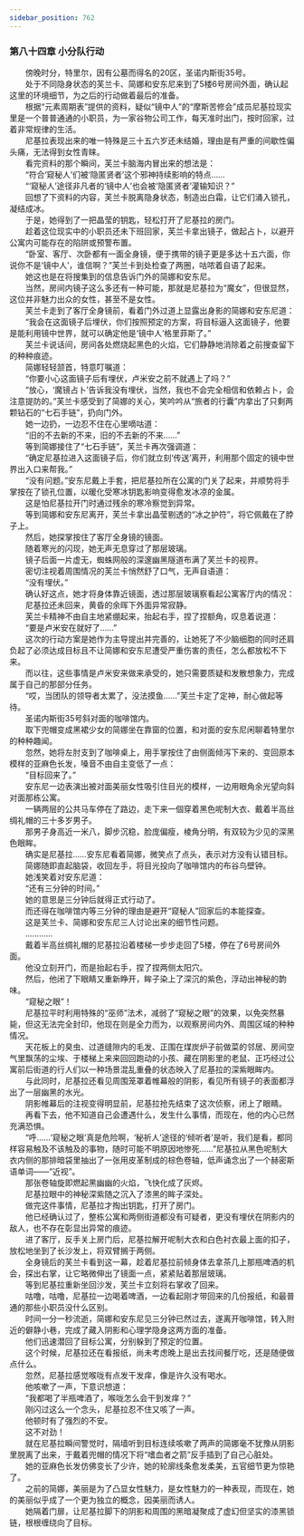 ```yaml
---
sidebar_position: 762
---
```

### 第八十四章 小分队行动  


　　傍晚时分，特里尔，因有公墓而得名的20区，圣诺内斯街35号。  
　　处于不同隐身状态的芙兰卡、简娜和安东尼来到了5楼6号房间外面，确认起这里的环境细节，为之后的行动做着最后的准备。  
　　根据“元素周期表”提供的资料，疑似“镜中人”的“摩斯苦修会”成员尼基拉现实里是一个普普通通的小职员，为一家谷物公司工作，每天准时出门，按时回家，过着非常规律的生活。  
　　尼基拉表现出来的唯一特殊是三十五六岁还未结婚，理由是有严重的间歇性偏头痛，无法得到女性青睐。  
　　看完资料的那个瞬间，芙兰卡脑海内冒出来的想法是：  
　　“符合‘窥秘人’们被‘隐匿贤者’这个邪神持续影响的特点……  
　　“‘窥秘人’途径非凡者的‘镜中人’也会被‘隐匿贤者’灌输知识？”  
　　回想了下资料的内容，芙兰卡脱离隐身状态，制造出白霜，让它们涌入锁孔，凝结成冰。  
　　于是，她得到了一把晶莹的钥匙，轻松打开了尼基拉的房门。  
　　趁着这位现实中的小职员还未下班回家，芙兰卡拿出镜子，做起占卜，以避开公寓内可能存在的陷阱或预警布置。  
　　“卧室、客厅、次卧都有一面全身镜，便于携带的镜子更是多达十五六面，你说你不是‘镜中人’，谁信啊？”芙兰卡到处检查了两圈，咕哝着自语了起来。  
　　她这也是在将搜集到的信息告诉门外的简娜和安东尼。  
　　当然，房间内镜子这么多还有一种可能，那就是尼基拉为“魔女”，但很显然，这位并非魅力出众的女性，甚至不是女性。  
　　芙兰卡走到了客厅全身镜前，看着门外过道上显露出身影的简娜和安东尼道：  
　　“我会在这面镜子后埋伏，你们按照预定的方案，将目标逼入这面镜子，他要是能利用镜中世界，就可以确定他是‘镜中人’格里菲斯了。”  
　　芙兰卡说话间，房间各处燃烧起黑色的火焰，它们静静地消除着之前搜查留下的种种痕迹。  
　　简娜轻轻颔首，特意叮嘱道：  
　　“你要小心这面镜子后有埋伏，卢米安之前不就遇上了吗？”  
　　“放心，‘魔镜占卜’告诉我没有埋伏，当然，我也不会完全相信和依赖占卜，会注意提防的。”芙兰卡感受到了简娜的关心，笑吟吟从“旅者的行囊”内拿出了只剩两颗钻石的“七石手链”，扔向门外。  
　　她一边扔，一边忍不住在心里嘀咕道：  
　　“旧的不去新的不来，旧的不去新的不来……”  
　　等到简娜接住了“七石手链”，芙兰卡再次强调道：  
　　“确定尼基拉进入这面镜子后，你们就立刻‘传送’离开，利用那个固定的镜中世界出入口来帮我。”  
　　“没有问题。”安东尼戴上手套，把尼基拉所在公寓的门关了起来，并顺势将手掌按在了锁孔位置，以暖化受寒冰钥匙影响变得愈发冰凉的金属。  
　　这是怕尼基拉开门时通过残余的寒冷察觉到异常。  
　　等到简娜和安东尼离开，芙兰卡拿出晶莹剔透的“冰之护符”，将它佩戴在了脖子上。  
　　然后，她探掌按住了客厅全身镜的镜面。  
　　随着寒光的闪现，她无声无息穿过了那层玻璃。  
　　镜子后面一片虚无，蜘蛛网般的深邃幽黑隧道布满了芙兰卡的视界。  
　　密切注视着周围情况的芙兰卡悄然舒了口气，无声自语道：  
　　“没有埋伏。”  
　　确认好这点，她才将身体靠近镜面，透过那层玻璃察看起公寓客厅内的情况：  
　　尼基拉还未回来，黄昏的余晖下外面异常寂静。  
　　芙兰卡精神不由自主地紧绷起来，抬起右手，捏了捏额角，叹息着说道：  
　　“要是卢米安在就好了……”  
　　这次的行动方案是她作为主导提出并完善的，让她死了不少脑细胞的同时还肩负起了必须达成目标且不让简娜和安东尼遭受严重伤害的责任，怎么都放松不下来。  
　　而以往，这些事情是卢米安来做来承受的，她只需要质疑和发散想象力，完成属于自己的那部分任务。  
　　“哎，当团队的领导者太累了，没法摸鱼……”芙兰卡定了定神，耐心做起等待。  
　　圣诺内斯街35号斜对面的咖啡馆内。  
　　取下兜帽变成黑裙少女的简娜坐在靠窗的位置，和对面的安东尼闲聊着特里尔的种种趣闻。  
　　忽然，她将左肘支到了咖啡桌上，用手掌按住了由侧面倾泻下来的、变回原本模样的亚麻色长发，嗓音不由自主变低了一点：  
　　“目标回来了。”  
　　安东尼一边表演出被对面美丽女性吸引住目光的模样，一边用眼角余光望向斜对面那栋公寓。  
　　一辆两层的公共马车停在了路边，走下来一個穿着黑色呢制大衣、戴着半高丝绸礼帽的三十多岁男子。  
　　那男子身高近一米八，脚步沉稳，脸庞偏瘦，棱角分明，有双较为少见的深黑色眼眸。  
　　确实是尼基拉……安东尼看着简娜，微笑点了点头，表示对方没有认错目标。  
　　简娜随即直起脑袋，收回左手，将目光投向了咖啡馆内的布谷鸟壁钟。  
　　她浅笑着对安东尼道：  
　　“还有三分钟的时间。”  
　　她的意思是三分钟后就得正式行动了。  
　　而还得在咖啡馆内等三分钟的理由是避开“窥秘人”回家后的本能探查。  
　　这是芙兰卡、简娜和安东尼三人讨论出来的细节性问题。  
　　…………  
　　戴着半高丝绸礼帽的尼基拉沿着楼梯一步步走回了5楼，停在了6号房间外面。  
　　他没立刻开门，而是抬起右手，捏了捏两侧太阳穴。  
　　然后，他闭了下眼睛又重新睁开，眸子染上了深沉的紫色，浮动出神秘的韵味。  
　　“窥秘之眼”！  
　　尼基拉平时利用特殊的“巫师”法术，减弱了“窥秘之眼”的效果，以免突然暴毙，但这无法完全封印，他现在则是全力而为，以观察房间内外、周围区域的种种情况。  
　　天花板上的臭虫、过道缝隙内的毛发、正围在煤炭炉子前做菜的邻居、房间空气里飘荡的尘埃、于楼梯上来来回回跑动的小孩、藏在阴影里的老鼠、正巧经过公寓前后街道的行人们以一种场景混乱重叠的状态映入了尼基拉的深紫眼眸内。  
　　与此同时，尼基拉还看见周围笼罩着帷幕般的阴影，看见所有镜子的表面都浮出了一层幽黑的水光。  
　　阴影帷幕后的注视变得明显前，尼基拉抢先结束了这次侦察，闭上了眼睛。  
　　再看下去，他不知道自己会遭遇什么，发生什么事情，而现在，他的内心已然充满恐惧。  
　　“呼……‘窥秘之眼’真是危险啊，‘秘祈人’途径的‘倾听者’是听，我们是看，都同样容易触及不该触及的事物，随时可能不明原因地惨死……”尼基拉从黑色呢制大衣内侧的那排暗袋里抽出了一张用皮革制成的棕色卷轴，低声诵念出了一个赫密斯语单词——“近视”。  
　　那张卷轴旋即燃起黑幽幽的火焰，飞快化成了灰烬。  
　　尼基拉眼中的神秘深紫随之沉入了漆黑的眸子深处。  
　　做完这件事情，尼基拉才掏出钥匙，打开了房门。  
　　他已经确认过了，整栋公寓和两侧街道都没有可疑者，更没有埋伏在阴影内的敌人，也不存在彰显出异常的痕迹。  
　　进了客厅，反手关上房门后，尼基拉解开呢制大衣和白色衬衣最上面的扣子，放松地坐到了长沙发上，将双臂搁于两侧。  
　　全身镜后的芙兰卡看到这一幕，趁着尼基拉前倾身体去拿茶几上那瓶啤酒的机会，探出右掌，让它略微伸出了镜面一点，紧紧贴着那层玻璃。  
　　等到尼基拉重新坐回沙发，芙兰卡立刻将右掌收了回来。  
　　咕噜，咕噜，尼基拉一边喝着啤酒，一边看起刚才带回来的几份报纸，和最普通的那些小职员没什么区别。  
　　时间一分一秒流逝，简娜和安东尼见三分钟已然过去，遂离开咖啡馆，转入附近的僻静小巷，完成了藏入阴影和心理学隐身这两方面的准备。  
　　他们迅速潜回了目标公寓，分别躲到了预定的位置。  
　　这个时候，尼基拉还在看报纸，尚未考虑晚上是出去找间餐厅吃，还是随便做点什么。  
　　忽然，尼基拉感觉喉咙有点发干发痒，像是许久没有喝水。  
　　他咳嗽了一声，下意识想道：  
　　“我都喝了半瓶啤酒了，喉咙怎么会干到发痒？”  
　　刚闪过这么一个念头，尼基拉忍不住又咳了一声。  
　　他顿时有了强烈的不安。  
　　这不对劲！  
　　就在尼基拉瞬间警觉时，隔墙听到目标连续咳嗽了两声的简娜毫不犹豫从阴影里脱离了出来，于戴着兜帽的情况下将“嗜血者之箭”反手插到了自己心脏处。  
　　她的亚麻色长发仿佛变长了少许，她的轮廓线条愈发柔美，五官细节更为惊艳了。  
　　之前的简娜，美丽是为了凸显女性魅力，是女性魅力的一种表现，而现在，她的美丽似乎成了一个更为独立的概念，因美丽而诱人。  
　　她隔着门扉，让尼基拉脚下的阴影和周围的黑暗凝聚成了虚幻但坚实的漆黑锁链，根根缠绕向了目标。  
